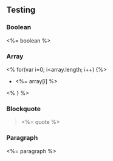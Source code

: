 ## Testing

### Boolean
<%= boolean %>

### Array

<% for(var i=0; i<array.length; i++) {%>

 * <%= array[i] %>
 
<% } %>

### Blockquote

 > <%= quote %>
 
### Paragraph

<%= paragraph %>
